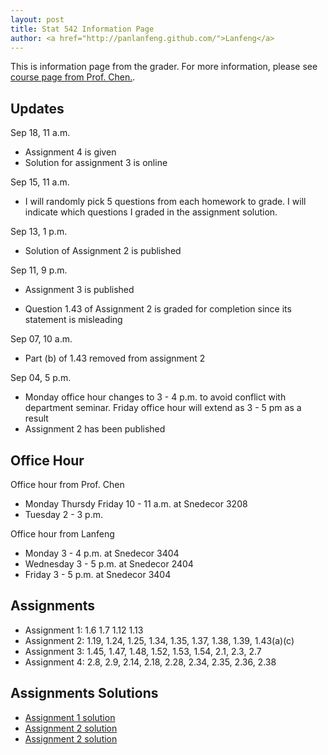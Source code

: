 ```yaml
---
layout: post
title: Stat 542 Information Page
author: <a href="http://panlanfeng.github.com/">Lanfeng</a>
---
```

This is information page from the grader. For more information, please see [course page from Prof. Chen.](http://www.public.iastate.edu/~songchen/ST542-2013.htm).

## Updates
Sep 18, 11 a.m.
 - Assignment 4 is given
 - Solution for assignment 3 is online
 
Sep 15, 11 a.m.

 - I will randomly pick 5 questions from each homework to grade. I will indicate which questions I graded in the assignment solution.  

Sep 13, 1 p.m.

 - Solution of Assignment 2 is published

Sep 11, 9 p.m.
 
 - Assignment 3 is published

 - Question 1.43 of Assignment 2 is graded for completion since its statement is misleading

Sep 07, 10 a.m.

 - Part (b) of 1.43 removed from assignment 2


Sep 04, 5 p.m.  

 - Monday office hour changes to 3 - 4 p.m. to avoid conflict with department seminar. Friday office hour will extend as 3 - 5 pm as a result
 - Assignment 2 has been published


## Office Hour
Office hour from Prof. Chen

 - Monday Thursdy Friday 10 - 11 a.m. at Snedecor 3208 
 - Tuesday 2 - 3 p.m.

Office hour from Lanfeng

 - Monday 3 - 4 p.m. at Snedecor 3404
 - Wednesday 3 - 5 p.m. at Snedecor 2404
 - Friday 3 - 5 p.m. at Snedecor 3404

## Assignments  
 - Assignment 1: 1.6 1.7 1.12 1.13
 - Assignment 2: 1.19, 1.24, 1.25, 1.34, 1.35, 1.37, 1.38, 1.39, 1.43(a)(c) 
 - Assignment 3:  1.45, 1.47, 1.48, 1.52, 1.53, 1.54, 2.1, 2.3, 2.7
 - Assignment 4: 2.8, 2.9, 2.14, 2.18, 2.28, 2.34, 2.35, 2.36, 2.38

## Assignments Solutions
 - [Assignment 1 solution](http://www.public.iastate.edu/~pan/doc/stat542/stat542_hw1.pdf)
 - [Assignment 2 solution](http://www.public.iastate.edu/~pan/doc/stat542/stat542_hw2.pdf)
 - [Assignment 2 solution](http://www.public.iastate.edu/~pan/doc/stat542/stat542_hw3.pdf)




